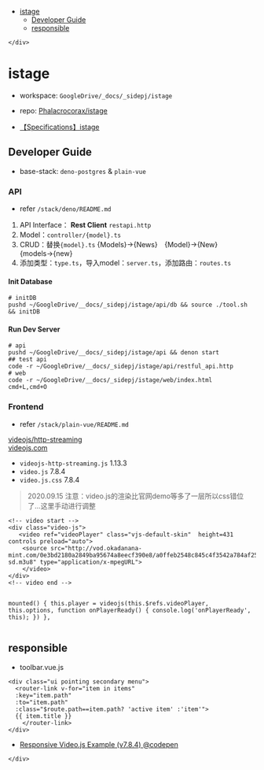 <!DOCTYPE html>
<html>

<head>
  <meta charset="utf-8">
  <meta name="viewport" content="width=device-width, initial-scale=1.0">
  <title>__README.md</title>
  <link rel="stylesheet" href="https://stackedit.io/style.css" />
</head>

<body class="stackedit">
  <div class="stackedit__left">
    <div class="stackedit__toc">
      
<ul>
<li><a href="#istage">istage</a>
<ul>
<li><a href="#developer-guide">Developer Guide</a></li>
<li><a href="#responsible">responsible</a></li>
</ul>
</li>
</ul>

    </div>
  </div>
  <div class="stackedit__right">
    <div class="stackedit__html">
      <h1 id="istage">istage</h1>
<ul>
<li>
<p>workspace: <code>GoogleDrive/_docs/_sidepj/istage</code></p>
</li>
<li>
<p>repo: <a href="https://github.com/Phalacrocorax/istage">Phalacrocorax/istage</a></p>
</li>
<li>
<p><a href="https://docs.google.com/spreadsheets/d/1uMSBw9yOw7fSp302h6ER5PJo19cOFrDc-ewm7LhFeZU/edit#gid=1155518991">【Specifications】istage </a></p>
</li>
</ul>
<h2 id="developer-guide">Developer Guide</h2>
<ul>
<li>base-stack: <code>deno-postgres</code> &amp; <code>plain-vue</code></li>
</ul>
<h3 id="api">API</h3>
<ul>
<li>refer <code>/stack/deno/README.md</code></li>
</ul>
<ol>
<li>API Interface： <strong>Rest Client</strong> <code>restapi.http</code></li>
<li>Model：<code>controller/{model}.ts</code></li>
<li>CRUD：替换<code>{model}.ts</code> {Models}→{News}　{Model}→{New}　{models→{new}</li>
<li>添加类型：<code>type.ts</code>，导入model：<code>server.ts</code>，添加路由：<code>routes.ts</code></li>
</ol>
<h4 id="init-database">Init Database</h4>
<pre class=" language-sh"><code class="prism  language-sh"># initDB
pushd ~/GoogleDrive/__docs/_sidepj/istage/api/db &amp;&amp; source ./tool.sh &amp;&amp; initDB
</code></pre>
<h4 id="run-dev-server">Run Dev Server</h4>
<pre class=" language-sh"><code class="prism  language-sh"># api
pushd ~/GoogleDrive/__docs/_sidepj/istage/api &amp;&amp; denon start
## test api
code -r ~/GoogleDrive/__docs/_sidepj/istage/api/restful_api.http
# web
code -r ~/GoogleDrive/__docs/_sidepj/istage/web/index.html
cmd+L,cmd+O
</code></pre>
<h3 id="frontend">Frontend</h3>
<ul>
<li>refer <code>/stack/plain-vue/README.md</code></li>
</ul>
<p><a href="https://github.com/videojs/http-streaming">videojs/http-streaming</a><br>
<a href="http://videojs.com/">videojs.com</a></p>
<ul>
<li><code>videojs-http-streaming.js</code> 1.13.3</li>
<li><code>video.js</code> 7.8.4</li>
<li><code>video.js.css</code> 7.8.4</li>
</ul>
<blockquote>
<p>2020.09.15 注意：video.js的渲染比官网demo等多了一层所以css错位了…这里手动进行调整</p>
</blockquote>
<pre class=" language-html"><code class="prism  language-html"><span class="token comment">&lt;!-- video start --&gt;</span>
<span class="token tag"><span class="token tag"><span class="token punctuation">&lt;</span>div</span> <span class="token attr-name">class</span><span class="token attr-value"><span class="token punctuation">=</span><span class="token punctuation">"</span>video-js<span class="token punctuation">"</span></span><span class="token punctuation">&gt;</span></span>
   <span class="token tag"><span class="token tag"><span class="token punctuation">&lt;</span>video</span> <span class="token attr-name">ref</span><span class="token attr-value"><span class="token punctuation">=</span><span class="token punctuation">"</span>videoPlayer<span class="token punctuation">"</span></span> <span class="token attr-name">class</span><span class="token attr-value"><span class="token punctuation">=</span><span class="token punctuation">"</span>vjs-default-skin<span class="token punctuation">"</span></span>  <span class="token attr-name">height</span><span class="token attr-value"><span class="token punctuation">=</span>431</span> <span class="token attr-name">controls</span> <span class="token attr-name">preload</span><span class="token attr-value"><span class="token punctuation">=</span><span class="token punctuation">"</span>auto<span class="token punctuation">"</span></span><span class="token punctuation">&gt;</span></span>
	<span class="token tag"><span class="token tag"><span class="token punctuation">&lt;</span>source</span> <span class="token attr-name">src</span><span class="token attr-value"><span class="token punctuation">=</span><span class="token punctuation">"</span>http://vod.okadanana-mint.com/0e3bd2180a2849ba95674a8eecf390e8/a0ffeb2548c845c4f3542a784af252df-sd.m3u8<span class="token punctuation">"</span></span> <span class="token attr-name">type</span><span class="token attr-value"><span class="token punctuation">=</span><span class="token punctuation">"</span>application/x-mpegURL<span class="token punctuation">"</span></span><span class="token punctuation">&gt;</span></span>
	<span class="token tag"><span class="token tag"><span class="token punctuation">&lt;/</span>video</span><span class="token punctuation">&gt;</span></span>
<span class="token tag"><span class="token tag"><span class="token punctuation">&lt;/</span>div</span><span class="token punctuation">&gt;</span></span>
<span class="token comment">&lt;!-- video end --&gt;</span>

mounted() {
	this.player = videojs(this.$refs.videoPlayer, this.options, function onPlayerReady() {
		console.log('onPlayerReady', this);
	  })
},
</code></pre>
<h2 id="responsible">responsible</h2>
<ul>
<li>toolbar.vue.js</li>
</ul>
<pre class=" language-html"><code class="prism  language-html"><span class="token tag"><span class="token tag"><span class="token punctuation">&lt;</span>div</span> <span class="token attr-name">class</span><span class="token attr-value"><span class="token punctuation">=</span><span class="token punctuation">"</span>ui pointing secondary menu<span class="token punctuation">"</span></span><span class="token punctuation">&gt;</span></span>
  <span class="token tag"><span class="token tag"><span class="token punctuation">&lt;</span>router-link</span> <span class="token attr-name">v-for</span><span class="token attr-value"><span class="token punctuation">=</span><span class="token punctuation">"</span>item in items<span class="token punctuation">"</span></span> 
  <span class="token attr-name">:key</span><span class="token attr-value"><span class="token punctuation">=</span><span class="token punctuation">"</span>item.path<span class="token punctuation">"</span></span> 
  <span class="token attr-name">:to</span><span class="token attr-value"><span class="token punctuation">=</span><span class="token punctuation">"</span>item.path<span class="token punctuation">"</span></span> 
  <span class="token attr-name">:class</span><span class="token attr-value"><span class="token punctuation">=</span><span class="token punctuation">"</span>$route.path==item.path? <span class="token punctuation">'</span>active item<span class="token punctuation">'</span> :<span class="token punctuation">'</span>item<span class="token punctuation">'</span><span class="token punctuation">"</span></span><span class="token punctuation">&gt;</span></span>
  {{ item.title }}
	<span class="token tag"><span class="token tag"><span class="token punctuation">&lt;/</span>router-link</span><span class="token punctuation">&gt;</span></span>
<span class="token tag"><span class="token tag"><span class="token punctuation">&lt;/</span>div</span><span class="token punctuation">&gt;</span></span>
</code></pre>
<ul>
<li><a href="https://codepen.io/Anteater/pen/zYqLKGe">Responsive Video.js Example (v7.8.4) @codepen</a></li>
</ul>

    </div>
  </div>
</body>

</html>
